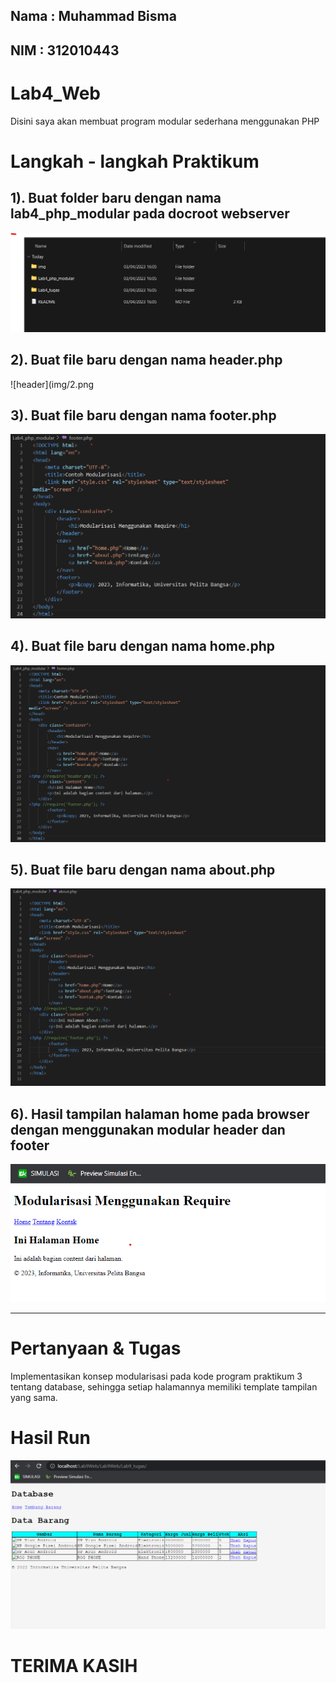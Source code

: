 ## Nama : Muhammad Bisma 
## NIM  : 312010443

# Lab4_Web
Disini saya akan membuat program modular sederhana menggunakan PHP
# Langkah - langkah Praktikum

## 1). Buat folder baru dengan nama lab4_php_modular pada docroot webserver
![folder](img/1.png)

## 2). Buat file baru dengan nama header.php
![header](img/2.png

## 3). Buat file baru dengan nama footer.php
![footer](img/3.png)

## 4). Buat file baru dengan nama home.php
![home](img/4.png)

## 5). Buat file baru dengan nama about.php
![about](img/5.png)

## 6). Hasil tampilan halaman home pada browser dengan menggunakan modular header dan footer
![hasil](img/6.png)

----------------------------------------------------

# Pertanyaan & Tugas
Implementasikan konsep modularisasi pada kode program praktikum 3 tentang
database, sehingga setiap halamannya memiliki template tampilan yang sama.

# Hasil Run
![home](img/8.png)


# TERIMA KASIH